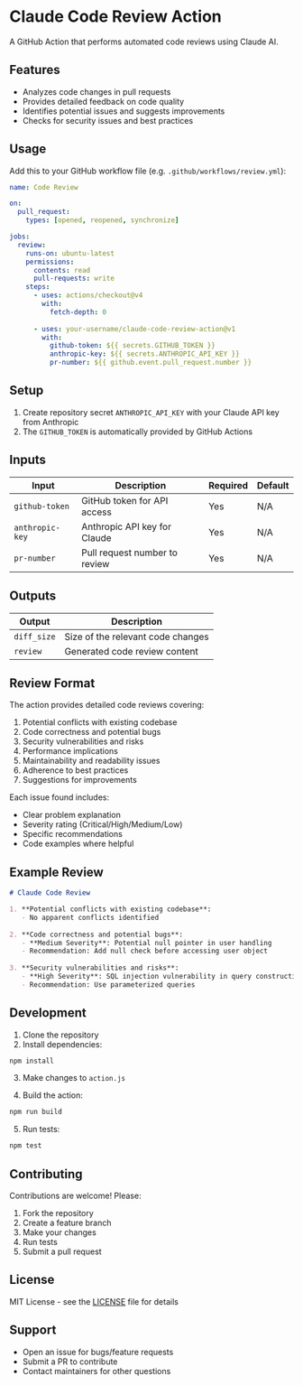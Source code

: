 # Claude Code Review Action

A GitHub Action that performs automated code reviews using Claude AI.

## Features
- Analyzes code changes in pull requests
- Provides detailed feedback on code quality
- Identifies potential issues and suggests improvements
- Checks for security issues and best practices

## Usage

Add this to your GitHub workflow file (e.g. `.github/workflows/review.yml`):

```yaml
name: Code Review

on:
  pull_request:
    types: [opened, reopened, synchronize]

jobs:
  review:
    runs-on: ubuntu-latest
    permissions:
      contents: read
      pull-requests: write
    steps:
      - uses: actions/checkout@v4
        with:
          fetch-depth: 0
          
      - uses: your-username/claude-code-review-action@v1
        with:
          github-token: ${{ secrets.GITHUB_TOKEN }}
          anthropic-key: ${{ secrets.ANTHROPIC_API_KEY }}
          pr-number: ${{ github.event.pull_request.number }}
```

## Setup

1. Create repository secret `ANTHROPIC_API_KEY` with your Claude API key from Anthropic
2. The `GITHUB_TOKEN` is automatically provided by GitHub Actions

## Inputs

| Input | Description | Required | Default |
|-------|-------------|----------|---------|
| `github-token` | GitHub token for API access | Yes | N/A |
| `anthropic-key` | Anthropic API key for Claude | Yes | N/A |
| `pr-number` | Pull request number to review | Yes | N/A |

## Outputs

| Output | Description |
|--------|-------------|
| `diff_size` | Size of the relevant code changes |
| `review` | Generated code review content |

## Review Format

The action provides detailed code reviews covering:

1. Potential conflicts with existing codebase
2. Code correctness and potential bugs  
3. Security vulnerabilities and risks
4. Performance implications
5. Maintainability and readability issues
6. Adherence to best practices
7. Suggestions for improvements

Each issue found includes:
- Clear problem explanation
- Severity rating (Critical/High/Medium/Low)
- Specific recommendations
- Code examples where helpful

## Example Review

```markdown
# Claude Code Review

1. **Potential conflicts with existing codebase**:
   - No apparent conflicts identified
   
2. **Code correctness and potential bugs**:
   - **Medium Severity**: Potential null pointer in user handling
   - Recommendation: Add null check before accessing user object
   
3. **Security vulnerabilities and risks**: 
   - **High Severity**: SQL injection vulnerability in query construction
   - Recommendation: Use parameterized queries
```

## Development

1. Clone the repository
2. Install dependencies:
```bash
npm install
```

3. Make changes to `action.js`

4. Build the action:
```bash
npm run build
```

5. Run tests:
```bash
npm test
```

## Contributing

Contributions are welcome! Please:

1. Fork the repository
2. Create a feature branch
3. Make your changes
4. Run tests
5. Submit a pull request

## License

MIT License - see the [LICENSE](LICENSE) file for details

## Support

- Open an issue for bugs/feature requests
- Submit a PR to contribute
- Contact maintainers for other questions